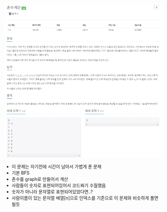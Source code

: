 ![img.png](../_image/촌수계산.png)

- 이 문제는 자기전에 시간이 남아서 가볍게 푼 문제
- 기본 BFS
- 촌수를 graph로 만들어서 계산
- 사람들이 숫자로 표현되어있어서 코드짜기 수월했음
- 숫자가 아니라 문자열로 표현되어있었다면..? 
- 사람이름이 있는 문자열 배열[n]으로  인덱스를 기준으로 이 문제와 비슷하게 풀면 될듯